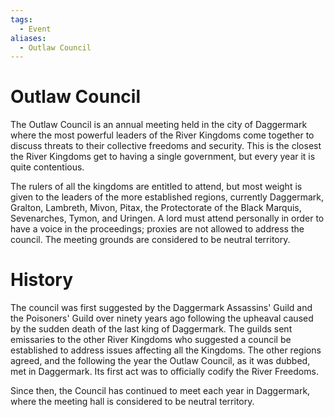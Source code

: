 ```yaml
---
tags:
  - Event
aliases:
  - Outlaw Council
---
```

# Outlaw Council
The Outlaw Council is an annual meeting held in the city of Daggermark where the most powerful leaders of the River Kingdoms come together to discuss threats to their collective freedoms and security. This is the closest the River Kingdoms get to having a single government, but every year it is quite contentious.

The rulers of all the kingdoms are entitled to attend, but most weight is given to the leaders of the more established regions, currently Daggermark, Gralton, Lambreth, Mivon, Pitax, the Protectorate of the Black Marquis, Sevenarches, Tymon, and Uringen. A lord must attend personally in order to have a voice in the proceedings; proxies are not allowed to address the council. The meeting grounds are considered to be neutral territory.
# History
The council was first suggested by the Daggermark Assassins' Guild and the Poisoners' Guild over ninety years ago following the upheaval caused by the sudden death of the last king of Daggermark. The guilds sent emissaries to the other River Kingdoms who suggested a council be established to address issues affecting all the Kingdoms. The other regions agreed, and the following the year the Outlaw Council, as it was dubbed, met in Daggermark. Its first act was to officially codify the River Freedoms.

Since then, the Council has continued to meet each year in Daggermark, where the meeting hall is considered to be neutral territory.